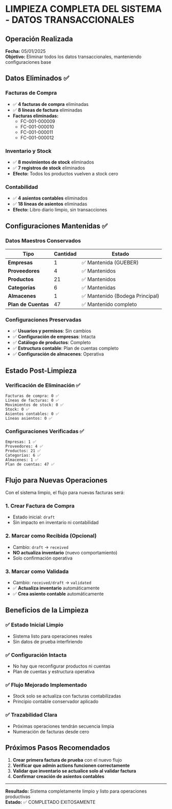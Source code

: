 # LIMPIEZA COMPLETA DEL SISTEMA - DATOS TRANSACCIONALES

## Operación Realizada
**Fecha:** 05/01/2025  
**Objetivo:** Eliminar todos los datos transaccionales, manteniendo configuraciones base

## Datos Eliminados ✅

### Facturas de Compra
- ✅ **4 facturas de compra** eliminadas
- ✅ **8 líneas de factura** eliminadas
- **Facturas eliminadas:**
  - FC-001-000009
  - FC-001-000010 
  - FC-001-000011
  - FC-001-000012

### Inventario y Stock
- ✅ **8 movimientos de stock** eliminados
- ✅ **7 registros de stock** eliminados
- **Efecto:** Todos los productos vuelven a stock cero

### Contabilidad
- ✅ **4 asientos contables** eliminados
- ✅ **18 líneas de asientos** eliminadas
- **Efecto:** Libro diario limpio, sin transacciones

## Configuraciones Mantenidas ✅

### Datos Maestros Conservados
| Tipo | Cantidad | Estado |
|------|----------|---------|
| **Empresas** | 1 | ✅ Mantenida (GUEBER) |
| **Proveedores** | 4 | ✅ Mantenidos |
| **Productos** | 21 | ✅ Mantenidos |
| **Categorías** | 6 | ✅ Mantenidas |
| **Almacenes** | 1 | ✅ Mantenido (Bodega Principal) |
| **Plan de Cuentas** | 47 | ✅ Mantenido completo |

### Configuraciones Preservadas
- ✅ **Usuarios y permisos**: Sin cambios
- ✅ **Configuración de empresas**: Intacta
- ✅ **Catálogo de productos**: Completo
- ✅ **Estructura contable**: Plan de cuentas completo
- ✅ **Configuración de almacenes**: Operativa

## Estado Post-Limpieza

### Verificación de Eliminación ✅
```
Facturas de compra: 0 ✅
Líneas de facturas: 0 ✅  
Movimientos de stock: 0 ✅
Stock: 0 ✅
Asientos contables: 0 ✅
Líneas asientos: 0 ✅
```

### Configuraciones Verificadas ✅
```
Empresas: 1 ✅
Proveedores: 4 ✅
Productos: 21 ✅
Categorías: 6 ✅
Almacenes: 1 ✅
Plan de cuentas: 47 ✅
```

## Flujo para Nuevas Operaciones

Con el sistema limpio, el flujo para nuevas facturas será:

### 1. **Crear Factura de Compra**
- Estado inicial: `draft`
- Sin impacto en inventario ni contabilidad

### 2. **Marcar como Recibida** (Opcional)
- Cambio: `draft` → `received`
- **NO actualiza inventario** (nuevo comportamiento)
- Solo confirmación operativa

### 3. **Marcar como Validada**
- Cambio: `received/draft` → `validated`
- ✅ **Actualiza inventario** automáticamente
- ✅ **Crea asiento contable** automáticamente

## Beneficios de la Limpieza

### ✅ **Estado Inicial Limpio**
- Sistema listo para operaciones reales
- Sin datos de prueba interfiriendo

### ✅ **Configuración Intacta**
- No hay que reconfigurar productos ni cuentas
- Plan de cuentas y estructura operativa

### ✅ **Flujo Mejorado Implementado**
- Stock solo se actualiza con facturas contabilizadas
- Principio contable conservador aplicado

### ✅ **Trazabilidad Clara**
- Próximas operaciones tendrán secuencia limpia
- Numeración de facturas desde cero

## Próximos Pasos Recomendados

1. **Crear primera factura de prueba** con el nuevo flujo
2. **Verificar que admin actions funcionen correctamente**
3. **Validar que inventario se actualice solo al validar factura**
4. **Confirmar creación de asientos contables**

---

**Resultado:** Sistema completamente limpio y listo para operaciones productivas  
**Estado:** ✅ COMPLETADO EXITOSAMENTE